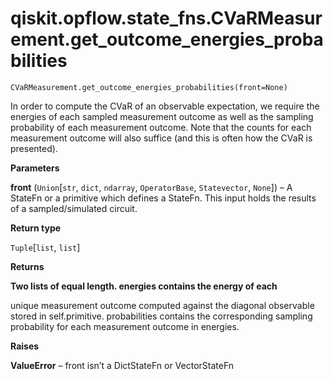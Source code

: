 # qiskit.opflow\.state\_fns.CVaRMeasurement.get\_outcome\_energies\_probabilities

`CVaRMeasurement.get_outcome_energies_probabilities(front=None)`

In order to compute the CVaR of an observable expectation, we require the energies of each sampled measurement outcome as well as the sampling probability of each measurement outcome. Note that the counts for each measurement outcome will also suffice (and this is often how the CVaR is presented).

**Parameters**

**front** (`Union`\[`str`, `dict`, `ndarray`, `OperatorBase`, `Statevector`, `None`]) – A StateFn or a primitive which defines a StateFn. This input holds the results of a sampled/simulated circuit.

**Return type**

`Tuple`\[`list`, `list`]

**Returns**

**Two lists of equal length. energies contains the energy of each**

unique measurement outcome computed against the diagonal observable stored in self.primitive. probabilities contains the corresponding sampling probability for each measurement outcome in energies.

**Raises**

**ValueError** – front isn’t a DictStateFn or VectorStateFn
